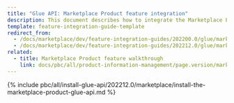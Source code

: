 ```yaml
---
title: "Glue API: Marketplace Product feature integration"
description: This document describes how to integrate the Marketplace Product Glue API feature into a Spryker project.
template: feature-integration-guide-template
redirect_from:
  - /docs/marketplace/dev/feature-integration-guides/202200.0/glue/marketplace-product-feature-integration.html
  - /docs/marketplace/dev/feature-integration-guides/202212.0/glue/marketplace-product-feature-integration.html
related:
  - title: Marketplace Product feature walkthrough
    link: docs/pbc/all/product-information-management/page.version/marketplace/marketplace-product-feature-overview.html
---
```


{% include pbc/all/install-glue-api/202212.0/marketplace/install-the-marketplace-product-glue-api.md %} <!-- To edit, see /_includes/pbc/all/install-glue-api/202212.0/marketplace/install-the-marketplace-product-glue-api.md -->
